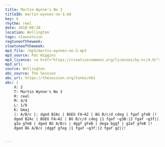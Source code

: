 ```yaml
---
title: Martin Wynne's No 3
titleID: martin-wynnes-no-3.md
key: G
rhythm: reel
date: 2018-09-20
location: Wellington
tags: slowsession
regtuneoftheweek:
slowtuneoftheweek:
mp3_file: /mp3/martin-wynnes-no-3.mp3
mp3_source: Pat Higgins
mp3_licence: <a href="https://creativecommons.org/licenses/by-nc/4.0/">CC-BY-NC-4.0</a>
mp3_url:
source: Wellington
abc_source: The Session
abc_url: https://thesession.org/tunes/461
abc: |
    X: 2
    T: Martin Wynne's No 3
    R: reel
    M: 4/4
    L: 1/8
    K: Gmaj
    |: A/B/c |: dged B2Ac | BGEG FA~A2 | BG B/c/d cdeg | fgaf gfeB |!
    dged B2Ac | BGEG FA~A2 | BG B/c/d cdeg |1 fgaf ~g3B:|2 fgaf ~g3f||!
    g3a gfeB | dged BG A/B/c | dggf gfeB | dega bggf | g2af gfeB |!
    dged BG A/B/c |dggf gfeg |1 fgaf ~g3f:|2 fgaf g2||!


---
```

